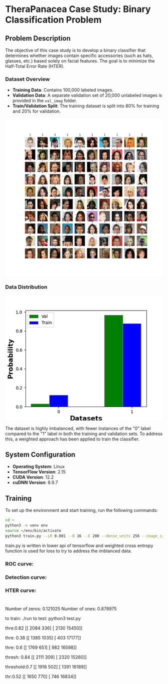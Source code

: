 # TheraPanacea Case Study: Binary Classification Problem

## Problem Description
The objective of this case study is to develop a binary classifier that determines whether images contain specific accessories (such as hats, glasses, etc.) based solely on facial features. The goal is to minimize the Half-Total Error Rate (HTER).

### Dataset Overview
- **Training Data**: Contains 100,000 labeled images.
- **Validation Data**: A separate validation set of 20,000 unlabeled images is provided in the `val_imag` folder.
- **Train/Validation Split**: The training dataset is split into 80% for training and 20% for validation.

![Dataset Overview](pictures/data_image.png)

### Data Distribution
<div align="center">
	<img src="pictures/data_dist.png" alt="Data Distribution">
</div>

The dataset is highly imbalanced, with fewer instances of the "0" label compared to the "1" label in both the training and validation sets. To address this, a weighted approach has been applied to train the classifier.

## System Configuration
- **Operating System**: Linux
- **TensorFlow Version**: 2.15
- **CUDA Version**: 12.2
- **cuDNN Version**: 8.9.7

## Training

To set up the environment and start training, run the following commands:

```bash
cd ~
python3 -m venv env
source ~/env/bin/activate
python3 train.py --LR 0.001 --B 16 --E 200 --dense_units 256 --image_size 224 224 3 --base_model VGG16_Based --is_aug_data True
```
train.py is written in lower api of tensorflow and weighted cross entropy function is used for loss to try to address the imblanced data.



### ROC curve:

### Detection curve:

### HTER curve:



#


Number of zeros: 0.121025
Number of ones: 0.878975

to train: ./run 
to test: python3 test.py


thre:0.82
[[ 2084   336]
 [ 2130 15450]]

thre: 0.38
 [[ 1385  1035]
 [  403 17177]]

thre: 0.6
[[ 1769   651]
 [  982 16598]]

thresh: 0.84
[[ 2111   309]
 [ 2320 15260]]

threshold:0.7
[[ 1918   502]
 [ 1391 16189]]

 thr:0.52
 [[ 1650   770]
 [  746 16834]]
